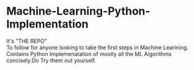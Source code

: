 # Machine-Learning-Python-Implementation
It's "THE REPO" <br />
To follow for anyone looking to take the first steps in Machine Learining. <br />
Contains Python Implemenatation of mostly all the ML Algorithms concisely.Do Try them out yourself.

